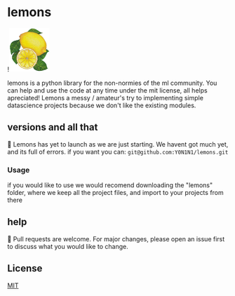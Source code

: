 # lemons
!<img src="https://github.com/Y0N1N1/lemons/blob/main/docs/assets/images/lemonslogo.png?raw=true" height="100" />

lemons is a python library for the non-normies of the ml community. You can help and use the code at any time under the mit license, all helps apreciated! Lemons a messy / amateur's try to implementing simple datascience projects because we don't like the existing modules. 
## versions and all that
:city_sunset:
Lemons has yet to launch as we are just starting. We havent got much yet, and its full of errors. 
if you want you can:
`
git@github.com:Y0N1N1/lemons.git
`
### Usage
if you would like to use we would recomend downloading the "lemons" folder, where we keep all the project files, and import to your projects from there
## help
:bullettrain_front:
Pull requests are welcome. For major changes, please open an issue first to discuss what you would like to change.
## License
[MIT](https://choosealicense.com/licenses/mit/)
